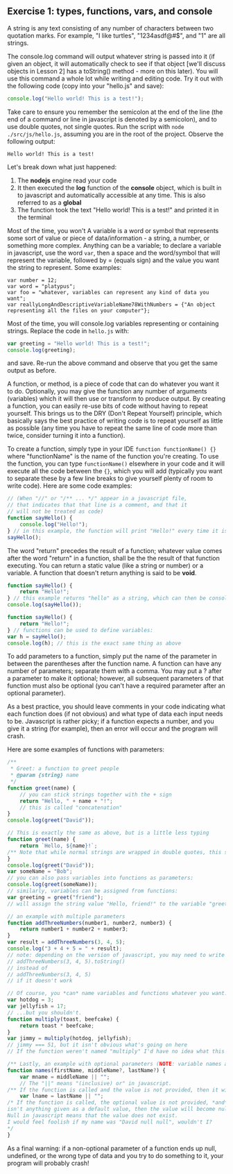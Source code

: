 
## Exercise 1: types, functions, vars, and console

A string is any text consisting of any number of characters between two quotation marks. For example, "I like turtles", "1234asdf@#$", and "1" are all strings.

The console.log command will output whatever string is passed into it (if given an object, it will automatically check to see if that object [we'll discuss objects in Lesson 2] has a toString() method - more on this later). You will use this command a whole lot while writing and editing code. Try it out with the following code (copy into your "hello.js" and save):  

```js
console.log("Hello world! This is a test!");  
```  

Take care to ensure you remember the semicolon at the end of the line (the end of a command or line in javascript is denoted by a semicolon), and to use double quotes, not single quotes. Run the script with `node ./src/js/hello.js`, assuming you are in the root of the project. Observe the following output:  

```
Hello world! This is a test!  
```

Let's break down what just happened:

1. The **nodejs** engine read your code
2. It then executed the **log** function of the **console** object, which is built in to javascript and automatically accessible at any time. This is also referred to as a **global**
3. The function took the text "Hello world! This is a test!" and printed it in the terminal 

Most of the time, you won't A variable is a word or symbol that represents some sort of value or piece of data/information - a string, a number, or something more complex. Anything can be a variable; to declare a variable in javascript, use the word `var`, then a space and the word/symbol that will represent the variable, followed by = (equals sign) and the value you want the string to represent. Some examples:  

`var number = 12;`  
`var word = "platypus";`  
`var foo = "whatever, variables can represent any kind of data you want";`  
`var reallyLongAndDescriptiveVariableName78WithNumbers = {"An object representing all the files on your computer"};`  
  
Most of the time, you will console.log variables representing or containing strings. Replace the code in `hello.js` with:

```js
var greeting = "Hello world! This is a test!";
console.log(greeting);
```  

and save. Re-run the above command and observe that you get the same output as before.

A function, or method, is a piece of code that can do whatever you want it to do. Optionally, you may give the function any number of arguments (variables) which it will then use or transform to produce output. By creating a function, you can easily re-use bits of code without having to repeat yourself. This brings us to the DRY (Don't Repeat Yourself) principle, which basically says the best practice of writing code is to repeat yourself as little as possible (any time you have to repeat the same line of code more than twice, consider turning it into a function).  

To create a function, simply type in your IDE `function functionName() {}` where "functionName" is the name of the function you're creating. To use the function, you can type `functionName()` elsewhere in your code and it will execute all the code between the `{}`, which you will add (typically you want to separate these by a few line breaks to give yourself plenty of room to write code). Here are some code examples:
```js
// (When "//" or "/** ... */" appear in a javascript file,
// that indicates that that line is a comment, and that it
// will not be treated as code)
function sayHello() {
    console.log("Hello!");
} // in this example, the function will print "Hello!" every time it is called
sayHello();
```

The word "return" precedes the result of a function; whatever value comes after the word "return" in a function, shall be the the result of that function executing. You can return a static value (like a string or number) or a variable. A function that doesn't return anything is said to be **void**.

```js
function sayHello() {
    return "Hello!";
} // this example returns "hello" as a string, which can then be console.log'd
console.log(sayHello());
```
```js
function sayHello() {
    return "Hello!";
} // functions can be used to define variables:
var h = sayHello();
console.log(h); // this is the exact same thing as above
```

To add parameters to a function, simply put the name of the parameter in between the parentheses after the function name. A function can have any number of parameters; separate them with a comma. You may put a ? after a parameter to make it optional; however, all subsequent parameters of that function must also be optional (you can't have a required parameter after an optional parameter).

As a best practice, you should leave comments in your code indicating what each function does (if not obvious) and what type of data each input needs to be. Javascript is rather picky; if a function expects a number, and you give it a string (for example), then an error will occur and the program will crash.

Here are some examples of functions with parameters:

```js
/**
 * Greet: a function to greet people
 * @param {string} name 
 */
function greet(name) {
    // you can stick strings together with the + sign
    return "Hello, " + name + "!";
    // this is called "concatenation"
}
console.log(greet("David"));
```

```js
// This is exactly the same as above, but is a little less typing
function greet(name) {
    return `Hello, ${name}!`;
/** Note that while normal strings are wrapped in double quotes, this string is instead wrapped in backticks ( ` character, usually in the top-left corner of keyboards near or on the ~ key). This is called a Template Literal, and strings constructed this way may use placeholders, variables, etc using the above syntax */
}
console.log(greet("David"));
var someName = "Bob";
// you can also pass variables into functions as parameters:
console.log(greet(someName));
// similarly, variables can be assigned from functions:
var greeting = greet("friend");
// will assign the string value "Hello, friend!" to the variable "greeting"
```

```js
// an example with multiple parameters
function addThreeNumbers(number1, number2, number3) {
    return number1 + number2 + number3;
}
var result = addThreeNumbers(3, 4, 5);
console.log("3 + 4 + 5 = " + result);
// note: depending on the version of javascript, you may need to write
// addThreeNumbers(3, 4, 5).toString()
// instead of
// addThreeNumbers(3, 4, 5)
// if it doesn't work
```

```js
// Of course, you *can* name variables and functions whatever you want...
var hotdog = 3;
var jellyfish = 17;
// ...but you shouldn't.
function multiply(toast, beefcake) {
    return toast * beefcake;
}
var jimmy = multiply(hotdog, jellyfish);
// jimmy === 51, but it isn't obvious what's going on here
// If the function weren't named "multiply" I'd have no idea what this is
```

```js
/** Lastly, an example with optional parameters (NOTE: variable names are always case sensitive!) : */
function names(firstName, middleName?, lastName?) {
    var mname = middleName || "";
    // The "||" means "(inclusive) or" in javascript.
/** If the function is called and the value is not provided, then it will default to the value after the || */
    var lname = lastName || "";
/* If the function is called, the optional value is not provided, *and* there 
isn't anything given as a default value, then the value will become null.
Null in javascript means that the value does not exist. 
I would feel foolish if my name was "David null null", wouldn't I?
*/
}
```

As a final warning: if a non-optional parameter of a function ends up null, undefined, or the wrong type of data and you try to do something to it, your program will probably crash!
